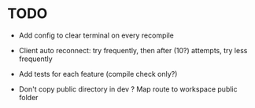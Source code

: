 # TODO

-   Add config to clear terminal on every recompile
-   Client auto reconnect: try frequently, then after (10?) attempts, try less frequently
-   Add tests for each feature (compile check only?)
  
-   Don't copy public directory in dev ? Map route to workspace public folder

